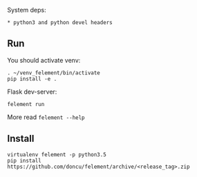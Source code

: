 System deps:

    * python3 and python devel headers

## Run

You should activate venv:

    . ~/venv_felement/bin/activate
    pip install -e .

Flask dev-server:

    felement run

More read `felement --help`

## Install

    virtualenv felement -p python3.5
    pip install https://github.com/doncu/felement/archive/<release_tag>.zip